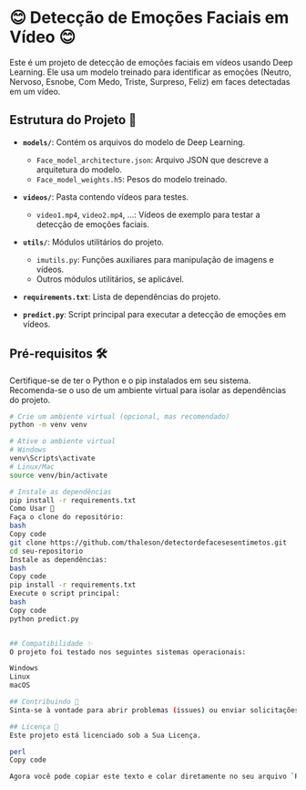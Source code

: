 # 😊 Detecção de Emoções Faciais em Vídeo 😊

Este é um projeto de detecção de emoções faciais em vídeos usando Deep Learning. Ele usa um modelo treinado para identificar as emoções (Neutro, Nervoso, Esnobe, Com Medo, Triste, Surpreso, Feliz) em faces detectadas em um vídeo.

## Estrutura do Projeto 📂

- **`models/`**: Contém os arquivos do modelo de Deep Learning.
  - `Face_model_architecture.json`: Arquivo JSON que descreve a arquitetura do modelo.
  - `Face_model_weights.h5`: Pesos do modelo treinado.

- **`videos/`**: Pasta contendo vídeos para testes.
  - `video1.mp4`, `video2.mp4`, ...: Vídeos de exemplo para testar a detecção de emoções faciais.

- **`utils/`**: Módulos utilitários do projeto.
  - `imutils.py`: Funções auxiliares para manipulação de imagens e vídeos.
  - Outros módulos utilitários, se aplicável.

- **`requirements.txt`**: Lista de dependências do projeto.

- **`predict.py`**: Script principal para executar a detecção de emoções em vídeos.

## Pré-requisitos 🛠️

Certifique-se de ter o Python e o pip instalados em seu sistema. Recomenda-se o uso de um ambiente virtual para isolar as dependências do projeto.

```bash
# Crie um ambiente virtual (opcional, mas recomendado)
python -m venv venv

# Ative o ambiente virtual
# Windows
venv\Scripts\activate
# Linux/Mac
source venv/bin/activate

# Instale as dependências
pip install -r requirements.txt
Como Usar 🚀
Faça o clone do repositório:
bash
Copy code
git clone https://github.com/thaleson/detectordefacesesentimetos.git
cd seu-repositorio
Instale as dependências:
bash
Copy code
pip install -r requirements.txt
Execute o script principal:
bash
Copy code
python predict.py


## Compatibilidade ✨
O projeto foi testado nos seguintes sistemas operacionais:

Windows
Linux
macOS

## Contribuindo 🤝
Sinta-se à vontade para abrir problemas (issues) ou enviar solicitações de pull (pull requests) para melhorar este projeto.

## Licença 📝
Este projeto está licenciado sob a Sua Licença.

perl
Copy code

Agora você pode copiar este texto e colar diretamente no seu arquivo `README.md`. Lembre-se de substituir `seu-usuario` e `seu-repositorio` pelos detalhes do seu próprio repositório no GitHub.





